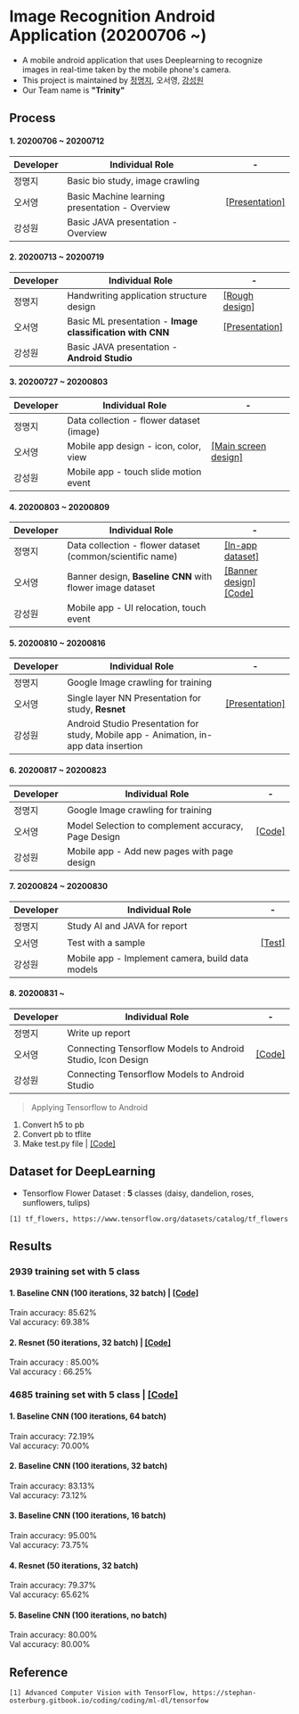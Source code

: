 # Image Recognition Android Application (20200706 ~)
- A mobile android application that uses Deeplearning to recognize images in real-time taken by the mobile phone's camera.
- This project is maintained by [정명지](https://github.com/mongdii), 오서영, [강성원](https://github.com/Soric-stu)
- Our Team name is **"Trinity"**  

## Process
#### 1. 20200706 ~ 20200712  

|Developer|Individual Role|-|
|---|------|------|
|정명지|Basic bio study, image crawling|
|오서영|Basic Machine learning presentation - Overview | [[Presentation]](https://github.com/OH-Seoyoung/Image_Recognition_Android_Application/blob/master/Presentation/20200710_basic_ML_1.pdf)|
|강성원|Basic JAVA presentation - Overview|  

#### 2. 20200713 ~ 20200719  

|Developer|Individual Role|-|
|---|------|------|
|정명지|Handwriting application structure design | [[Rough design]](https://github.com/OH-Seoyoung/Image_Recognition_Android_Application/tree/master/Rough_Design)|
|오서영|Basic ML presentation - **Image classification with CNN** | [[Presentation]](https://github.com/OH-Seoyoung/Image_Recognition_Android_Application/blob/master/Presentation/20200710_basic_ML_2.pdf)|
|강성원|Basic JAVA presentation - **Android Studio**|  

#### 3. 20200727 ~ 20200803  

|Developer|Individual Role|-|
|---|------|------|
|정명지|Data collection - flower dataset (image)|
|오서영|Mobile app design - icon, color, view | [[Main screen design]](https://github.com/OH-Seoyoung/Image_Recognition_Android_Application/tree/master/Main_Design/main_screen)|
|강성원|Mobile app - touch slide motion event|  

#### 4. 20200803 ~ 20200809  

|Developer|Individual Role|-|
|---|------|------|
|정명지|Data collection - flower dataset (common/scientific name) | [[In-app dataset]](https://github.com/OH-Seoyoung/Image_Recognition_Android_Application/tree/master/In-app_Data)|
|오서영|Banner design, **Baseline CNN** with flower image dataset | [[Banner design]](https://github.com/OH-Seoyoung/Image_Recognition_Android_Application/tree/master/Main_Design/launch_screen)  [[Code]](https://github.com/OH-Seoyoung/Image_Recognition_Android_Application/blob/master/Image_recognition_DeepLearning_Models/20200807_baseline_CNN/Baseline_CNN.ipynb)|
|강성원|Mobile app - UI relocation, touch event|  

#### 5. 20200810 ~ 20200816  

|Developer|Individual Role|-|
|---|------|------|
|정명지|Google Image crawling for training|
|오서영|Single layer NN Presentation for study, **Resnet** | [[Presentation]](https://github.com/OH-Seoyoung/Image_Recognition_Android_Application/blob/master/Presentation_for_study/20200816_basic_ML_3/20200816_Single_Layer_Neural_Network.ipynb) | [[Code]](https://github.com/OH-Seoyoung/Image_Recognition_Android_Application/blob/master/Image_recognition_DeepLearning_Models/20200816_Resnet_code/Resnet_with_flower_dataset.ipynb)|
|강성원|Android Studio Presentation for study, Mobile app - Animation, in-app data insertion|  

#### 6. 20200817 ~ 20200823  

|Developer|Individual Role|-|
|---|------|------|
|정명지|Google Image crawling for training|
|오서영|Model Selection to complement accuracy, Page Design | [[Code]](https://github.com/OH-Seoyoung/Image_Recognition_Android_Application/tree/master/Image_recognition_DeepLearning_Models/20200823_Model_Selection_with_more_data) | [[Design]](https://github.com/OH-Seoyoung/Image_Recognition_Android_Application/tree/master/Main_Design)|
|강성원|Mobile app - Add new pages with page design|  

#### 7. 20200824 ~ 20200830  

|Developer|Individual Role|-|
|---|------|------|
|정명지|Study AI and JAVA for report|
|오서영|Test with a sample | [[Test]](https://github.com/OH-Seoyoung/Image_Recognition_Android_Application/blob/master/Image_recognition_DeepLearning_Models/20200830_Model_Selection_Final/Test.ipynb)|
|강성원|Mobile app - Implement camera, build data models|  

#### 8. 20200831 ~  

|Developer|Individual Role|-|
|---|------|------|
|정명지|Write up report|
|오서영|Connecting Tensorflow Models to Android Studio, Icon Design | [[Code]](https://github.com/OH-Seoyoung/Image_Recognition_Android_Application/tree/master/Image_recognition_DeepLearning_Models/20200906_Connect_to_Android) | [[Icon]](https://github.com/OH-Seoyoung/Image_Recognition_Android_Application/tree/master/Main_Design/menu_icon)|
|강성원|Connecting Tensorflow Models to Android Studio|  

> Applying Tensorflow to Android
1. Convert h5 to pb
2. Convert pb to tflite  
3. Make test.py file | [[Code]](https://github.com/OH-Seoyoung/Image_Recognition_Android_Application/tree/master/Image_recognition_DeepLearning_Models/20201119_Test_in_Android)  

## Dataset for DeepLearning
- Tensorflow Flower Dataset : **5** classes (daisy, dandelion, roses, sunflowers, tulips)
```
[1] tf_flowers, https://www.tensorflow.org/datasets/catalog/tf_flowers
```

## Results  
### 2939 training set with 5 class
#### 1. Baseline **CNN** (100 iterations, 32 batch) | [[Code]](https://github.com/OH-Seoyoung/Image_Recognition_Android_Application/tree/master/Image_recognition_DeepLearning_Models/20200807_baseline_CNN_code)  
Train accuracy: 85.62%  
Val accuracy: 69.38%

#### 2. **Resnet** (50 iterations, 32 batch) | [[Code]](https://github.com/OH-Seoyoung/Image_Recognition_Android_Application/tree/master/Image_recognition_DeepLearning_Models/20200816_Resnet_code)  
Train accuracy : 85.00%  
Val accuracy : 66.25%

### 4685 training set with 5 class | [[Code]](https://github.com/OH-Seoyoung/Image_Recognition_Android_Application/tree/master/Image_recognition_DeepLearning_Models/20200823_Model_Selection_with_more_data)  
#### 1. Baseline **CNN** (100 iterations, 64 batch)  
Train accuracy: 72.19%  
Val accuracy: 70.00%  

#### 2. Baseline **CNN** (100 iterations, 32 batch)  
Train accuracy: 83.13%  
Val accuracy: 73.12%  

#### 3. Baseline **CNN** (100 iterations, 16 batch)  
Train accuracy: 95.00%  
Val accuracy: 73.75%  

#### 4. **Resnet** (50 iterations, 32 batch)  
Train accuracy: 79.37%  
Val accuracy: 65.62%  

#### 5. Baseline **CNN** (100 iterations, no batch)  
Train accuracy: 80.00%  
Val accuracy: 80.00%

## Reference
```
[1] Advanced Computer Vision with TensorFlow, https://stephan-osterburg.gitbook.io/coding/coding/ml-dl/tensorfow    
```




